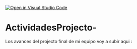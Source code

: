 [![Open in Visual Studio Code](https://classroom.github.com/assets/open-in-vscode-c66648af7eb3fe8bc4f294546bfd86ef473780cde1dea487d3c4ff354943c9ae.svg)](https://classroom.github.com/online_ide?assignment_repo_id=8531354&assignment_repo_type=AssignmentRepo)
# ActividadesProjecto-
Los avances del projecto final de mi equipo voy a subir aqui : 
